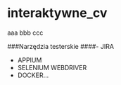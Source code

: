 # interaktywne_cv

aaa bbb ccc


###Narzędzia testerskie
####- JIRA
- APPIUM
- SELENIUM WEBDRIVER
- DOCKER...
